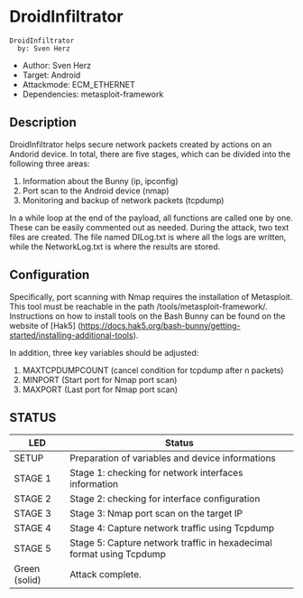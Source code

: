 # DroidInfiltrator
```
DroidInfiltrator
  by: Sven Herz
```
* Author: Sven Herz
* Target: Android
* Attackmode: ECM_ETHERNET
* Dependencies: metasploit-framework

## Description

DroidInfiltrator helps secure network packets created by actions on an Andorid device. In total, there are five stages, which can be divided into the following three areas:

1. Information about the Bunny (ip, ipconfig)
2. Port scan to the Android device (nmap)
3. Monitoring and backup of network packets (tcpdump)


In a while loop at the end of the payload, all functions are called one by one. These can be easily commented out as needed. During the attack, two text files are created. The file named DILog.txt is where all the logs are written, while the NetworkLog.txt is where the results are stored.

## Configuration
Specifically, port scanning with Nmap requires the installation of Metasploit. This tool must be reachable in the path /tools/metasploit-framework/. Instructions on how to install tools on the Bash Bunny can be found on the website of [Hak5] (https://docs.hak5.org/bash-bunny/getting-started/installing-additional-tools).

In addition, three key variables should be adjusted:

1. MAXTCPDUMPCOUNT (cancel condition for tcpdump after n packets)
2. MINPORT (Start port for Nmap port scan)
3. MAXPORT (Last port for Nmap port scan)

## STATUS

| LED                     | Status                                         |
| ----------------------- | ---------------------------------------------- |
| SETUP                   | Preparation of variables and device informations	|
| STAGE 1                 | Stage 1: checking for network interfaces information	|
| STAGE 2                 | Stage 2: checking for interface configuration	|
| STAGE 3                 | Stage 3: Nmap port scan on the target IP	|
| STAGE 4                 | Stage 4: Capture network traffic using Tcpdump	|
| STAGE 5                 | Stage 5: Capture network traffic in hexadecimal format using Tcpdump	|
| Green (solid)           | Attack complete. |

